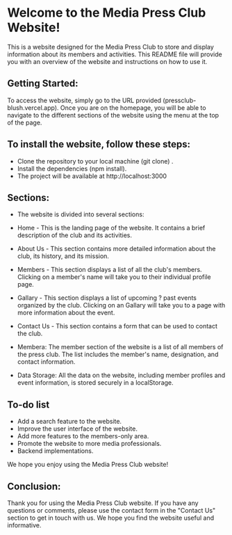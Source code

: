 # Welcome to the Media Press Club Website!

This is a website designed for the Media Press Club to store and display information about its members and activities. This README file will provide you with an overview of the website and instructions on how to use it.

## Getting Started:

To access the website, simply go to the URL provided (pressclub-blush.vercel.app). Once you are on the homepage, you will be able to navigate to the different sections of the website using the menu at the top of the page.

## To install the website, follow these steps:

- Clone the repository to your local machine (git clone) .
- Install the dependencies (npm install).
- The project will be available at http://localhost:3000

## Sections:

- The website is divided into several sections:

- Home - This is the landing page of the website. It contains a brief description of the club and its activities.

- About Us - This section contains more detailed information about the club, its history, and its mission.

- Members - This section displays a list of all the club's members. Clicking on a member's name will take you to their individual profile page.

- Gallary - This section displays a list of upcoming ? past events organized by the club. Clicking on an Gallary will take you to a page with more information about the event.

- Contact Us - This section contains a form that can be used to contact the club.

- Membera: The member section of the website is a list of all members of the press club. The list includes the member's name, designation, and contact information. 

- Data Storage: All the data on the website, including member profiles and event information, is stored securely in a localStorage.

## To-do list

- Add a search feature to the website.
- Improve the user interface of the website.
- Add more features to the members-only area.
- Promote the website to more media professionals.
- Backend implementations.

We hope you enjoy using the Media Press Club website!

## Conclusion:

Thank you for using the Media Press Club website. If you have any questions or comments, please use the contact form in the "Contact Us" section to get in touch with us. We hope you find the website useful and informative.
